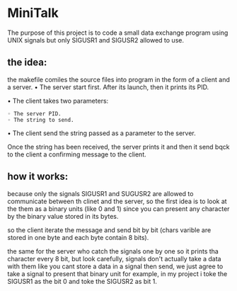 # MiniTalk
The purpose of this project is to code a small data exchange program using UNIX signals but only SIGUSR1 and SIGUSR2 allowed to use.

## the idea:
the makefile comiles the source files into  program in the form of a client and a server.
• The server  start first. After its launch, then it prints its PID.

• The client takes two parameters:

    ◦ The server PID.
    ◦ The string to send.
    
• The client send the string passed as a parameter to the server.

Once the string has been received, the server prints it and then it send bqck to the client a confirming message to the client.

## how it works:
because only the signals SIGUSR1 and SUGUSR2 are allowed to communicate between th clinet and the server, so the first idea is to look at the them as a binary units (like 0 and 1) since you can present any character by the binary value stored in its bytes.

so the client iterate the message and send bit by bit (chars varible are stored in one byte and each byte contain 8 bits).

the same for the server who catch the signals one by one so it prints tha character every 8 bit, but look carefully, signals don't actually take a data with them like you cant store a data in a signal then send, we just agree to take a signal to present that binary unit for example, in my project i toke the SIGUSR1 as the bit 0 and toke the SIGUSR2 as bit 1.
